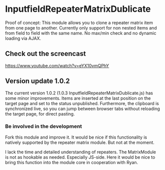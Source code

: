 # InputfieldRepeaterMatrixDublicate
Proof of concept: This module allows you to clone a repeater matrix item from one page to another. Currently only support for non nested items and from field to field with the same name. No max/min check and no dynamic loading via AJAX.

## Check out the screencast
https://www.youtube.com/watch?v=eYX10vmQPhY

## Version update 1.0.2
The current version 1.0.2 (1.0.3 InputfieldRepeaterMatrixDublicate.js) has some minor improvements. Items are inserted at the last position on the target page and set to the status unpublished. Furthermore, the clipboard is synchronized live, so you can jump between browser tabs without reloading the target page, for direct pasting.

### Be involved in the development
Fork this module and improve it. It would be nice if this functionality is natively supported by the repeater matrix module. But not at the moment.

I lack the time and detailed understanding of repeaters. The MatrixModule is not as hookable as needed. Especially JS-side. Here it would be nice to bring this function into the module core in cooperation with Ryan.
